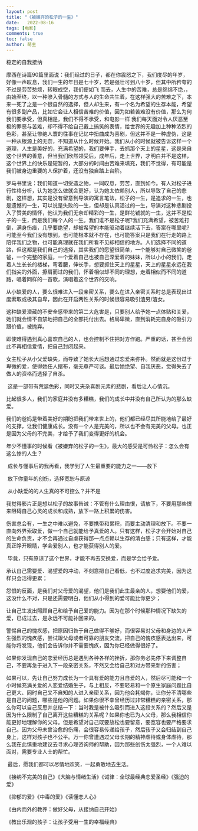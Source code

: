 ```yaml
---
layout: post
title: "《被嫌弃的松子的一生》"
date:   2022-08-16
tags: [电影]
comments: true
toc: false
author: 萌主
---
```


稳定的自我接纳

<!-- more -->

   摩西在诗篇90篇里面说：我们经过的日子，都在你震怒之下，我们度尽的年岁，好像一声叹息，我们一生的年日是七十岁，若是强壮可到八十岁，但其中所矜夸的不过是劳苦愁烦，转眼成空，我们便如飞 而去，人生中的苦难，总是绵绵不绝，，由始至终，以一种渗入骨髓的方式与人的生命共生着，在这样强大的苦难之下，本来一死了之是一个很自然的选择，但人却生来，有一个名为希望的生存本能，希望有很多副产品，比如它会让人相信苦难的价值，因为如若苦难没有价值，那么为何我们要承受，但真相是，我们不得不承受，和电影一样 我们每天面对令人厌恶至极的罪恶与苦难，却不得不给自己戴上搞笑的表情，给世界的无趣加上种种浓烈的色彩，甚至让惨绝人寰的往事在记忆中扭曲成为喜剧，但这并不是一种虚伪，这是一种从根源上的无奈，不知道从什么时候开始。我们从小的时候就被告诉这样一个道理，人生是美好的，充满希望的，我们要伸手，去抓那个天上的星星，这是来自这个世界的善意，但当我们欣然领受后，成年后，走上世界，才明白并不是这样，这个世界上的快乐是短暂的，大部分的时间由苦难来填充，我们不觉得，有可能是我们被身边重要的人保护着，还没有独自踏上台阶。

​        罗马书里说：我们知道一切受造之物，一同叹息，劳苦，直到如今。有人对松子进行性格分析，认为她怎么做就会更好，认为她太依赖别人，所以导致了自己的悲剧，这样想，其实是没有留意到导演的寓言笔法，松子的一生，是追求的一生，也是遗憾的一生，可以说是失败的一生，但却是认真活过的一生，导演对这种悲剧投入了赞美的情怀，他认为我们无奈却精彩的一生，是鲜花铺就的一生，这并不是松子的一生，而是我们每个人的一生。我们谁不是松子呢?我们充满希望，被苦难打倒，满身伤痕，几乎要绝望，却被希望的本能驱动着继续活下去，答案在哪里呢?可能至今我们没有想到，也可能根本就不存在，也可能答案只是我们在行走的路上陪伴我们之物，也可能真理就在我们所看不见却相信的地方。人们选择不同的道路，但这都是我们自己的选择，其实我们的愿望很简单，一个能够对自己微笑的爸爸，一个完整的家庭，一个爱着自己也被自己深爱着的妹妹，所以小小的我们，走着人生长长的楼梯，弯着腰，伸长手，想要抓住天上的星星，天上的星星永远在我们指尖的外面，擦肩而过的我们，怀着相似却不同的理想，走着相似而不同的道路，唱着同样的一首歌，演唱着这个世界的交响。

​         从小缺爱的人，要么很难进入一段亲密关系，要么在进入亲密关系时总是表现出过度索取或极其自卑，因此在开启两性关系的时候很容易吸引渣男/渣女。

​         这种缺爱潜藏的不安全感带来的第二大危害是，只要别人给予她一点体贴和关爱，她们就会情不自禁地把自己的全部托付出去。格局卑微，直到消耗完自身的吸引力跟价值，被抛弃。

​        即使难得遇到真心喜欢自己的人，也会控制不住把对方作跑。严重的话，甚至会因此不再相信爱情，把自己封闭起来。

​        女主松子从小父爱缺失，而导致了她长大后想通过恋爱来弥补。然而就是这份过于卑微的爱，使得她任人摆布，毫无尊严可谈。最后她绝望、自我厌恶，觉得失去了做人的资格而选择了自杀。

​       这是一部带有荒诞色彩，同时又夹杂喜剧元素的悲剧，看后让人心情沉。

​       比起很多人，我们的家庭并没有多糟糕，我们的成长中并没有自己所认为的那么缺爱。

​       我们的爸妈是带着美好的期盼把我们带来世上的，他们都已经尽其所能地给了最好的支撑，让我们健康成长。没有一个人是完美的，所以也不会有完美的父母。也正是因为父母的不完美，才给予了我们变得更好的机会。

​       年少不懂事的时候看《被嫌弃的松子的一生》，最大的感受是可怜松子：怎么会有这么惨的人生？


​       成长与懂事后的我再看，我学到了人生最重要的能力之一——放下

​       放下你童年的创伤，选择宽恕与原谅

​       从小缺爱的的人生真的不可控么？并不是

​       我觉得影片正是想以松子的故事告诫：不管有什么理由恨，请放下，不要用那些恨来阻碍自己心灵的成长和成熟，放下一路上积累的伤害。

​       伤害总会有，一生之中难以避免，不要携带和累积，而要主动清理和放下。不要一直向外界索取爱，做一个自己就能给予真爱的人。只有这样，松子才会开始对自己的生命负责，才不会再通过自虐获得那一点点赖以生存的清白感；只有这样，才能真正睁开眼睛，学会爱别人，也才能获得别人的爱。

​        毕竟，只有原谅了这个世界，才能不再去交换爱，而是学会给予爱。

​         承认自己需要爱、渴望爱的冲动，不刻意把自己看低，也不过度追求完美，因为这样只会活得更累；

​         怨恨的反面，是我们对父母爱的渴望，他们是我们此生最亲的人，想要他们的爱，这没什么不对，只是还需要明白，他们从小得到的爱可能比你更少；

​          让自己生发出照顾自己和给予自己爱的能力。因为在那个时候那种情况下缺失的爱，已成过去，是永远不可能补回来的。

​          警惕自己的愧疚感，把原因归咎于自己做得不够好，而很容易对父母和身边的人产生强烈的愧疚感，尝试跟父母或者可靠的朋友交流，把自己的愧疚感表达出来，可能你将发现，他们会告诉你并不需要愧疚，因为你已经做得很好了。

​          如果你发现自己的恋爱经历总是遇到各种各样的挫折，那你务必先停下来调整自己，不要再急于进入下一段亲密关系，不然又会给自己和对方带来新的伤害；

​          如果可以，先让自己努力成长为一个具有爱的能力且自爱的人，然后尽可能和一个小时候充满关爱的人恋爱结婚生子，与上相反，不要轻易和一个原生家庭问题比自己更大、同时自己又不自知的人进入亲密关系，因为他会耗竭你，让你分不清哪些是自己的问题，哪些是他的问题。
​          如果你很不幸曾经历过非常糟糕的亲密关系，那么你可以自己反思并总结一下：当时我是被什么吸引而进入这段关系的？然后又是因为什么限制了自己离开这些糟糕的关系呢？
​         如果你也已为人父母，那么我相信你能更好地理解你的父母。但是希望对自己既要放松也要留意，要宽容也要严格要求自己。因为父母未曾治愈的伤痛，会很容易传递给孩子，然后孩子又会归结到自己身上，这样对孩子也不公平。
​         万一你曾遭遇过父母长期的精神虐待或身体虐待，那么我在此慎重地建议去寻求心理咨询师的帮助，因为那些创伤太强烈，一个人难以面对，需要专业人士的帮忙。

​         最后，愿我们都可以尽情地欢笑，一起勇敢地去生活。

《接纳不完美的自己》《大脑与情绪生活》《诫律：全球最经典恋爱圣经》《强迫的爱》

《抑郁的爱》《中毒的爱》《读懂恋人心》

《由内而外的教养：做好父母，从接纳自己开始》

《教出乐观的孩子：让孩子受用一生的幸福经典》









